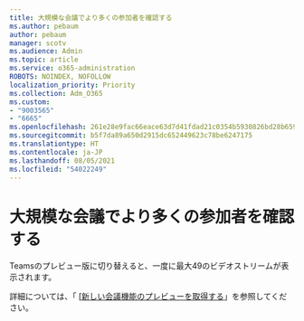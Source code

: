 ```yaml
---
title: 大規模な会議でより多くの参加者を確認する
ms.author: pebaum
author: pebaum
manager: scotv
ms.audience: Admin
ms.topic: article
ms.service: o365-administration
ROBOTS: NOINDEX, NOFOLLOW
localization_priority: Priority
ms.collection: Adm_O365
ms.custom:
- "9003565"
- "6665"
ms.openlocfilehash: 261e28e9fac66eace63d7d41fdad21c0354b5930826bd28b659ce5e3d159655f
ms.sourcegitcommit: b5f7da89a650d2915dc652449623c78be6247175
ms.translationtype: HT
ms.contentlocale: ja-JP
ms.lasthandoff: 08/05/2021
ms.locfileid: "54022249"
---
```

# <a name="see-more-participants-in-a-large-meeting"></a>大規模な会議でより多くの参加者を確認する

Teamsのプレビュー版に切り替えると、一度に最大49のビデオストリームが表示されます。

詳細については、「 [[新しい会議機能のプレビューを取得する](https://support.microsoft.com/office/04533e91-3203-4530-a1c0-8f77c0731699)」を参照してください。
